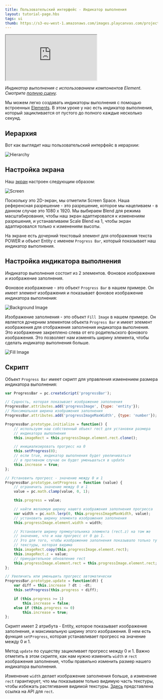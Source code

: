 ```yaml
---
title: Пользовательский интерфейс - Индикатор выполнения
layout: tutorial-page.hbs
tags: ui
thumb: https://s3-eu-west-1.amazonaws.com/images.playcanvas.com/projects/12/501979/49D69A-image-75.jpg
---
```


<iframe loading="lazy" src="https://playcanv.as/p/FlebHmLs/" title="Пользовательский интерфейс - Индикатор выполнения"></iframe>

*Индикатор выполнения с использованием компонентов Element. Смотрите [полную сцену][1].*

Мы можем легко создавать индикаторы выполнения с помощью встроенных [Elements][2]. В этом уроке у нас есть индикатор выполнения, который зацикливается от пустого до полного каждые несколько секунд.

## Иерархия

Вот как выглядит наш пользовательский интерфейс в иерархии:

![Hierarchy][4]

## Настройка экрана

Наш [экран][3] настроен следующим образом:

![Screen][5]

Поскольку это 2D-экран, мы отметили Screen Space. Наша референсная разрешение - это разрешение, которое мы нацеливаем - в данном случае это 1080 x 1920. Мы выбираем Blend для режима масштабирования, чтобы наш экран адаптировался к изменениям разрешения, и устанавливаем Scale Blend на 1, чтобы экран адаптировался только к изменениям высоты.

На экране есть дочерний текстовый элемент для отображения текста POWER и объект Entity с именем `Progress Bar`, который показывает наш индикатор выполнения.

## Настройка индикатора выполнения

Индикатор выполнения состоит из 2 элементов. Фоновое изображение и изображение заполнения.

Фоновое изображение - это объект `Progress Bar` в нашем примере. Он имеет элемент изображения и показывает фоновое изображение индикатора выполнения:

![Background Image][6]

Изображение заполнения - это объект `Fill Image` в нашем примере. Он является дочерним элементом объекта `Progress Bar` и имеет элемент изображения для отображения заполнения индикатора выполнения. Это изображение закреплено слева от его родительского фонового изображения. Это позволяет нам изменять ширину элемента, чтобы сделать индикатор выполнения больше.

![Fill Image][7]

## Скрипт

Объект `Progress Bar` имеет скрипт для управления изменением размера индикатора выполнения:

```javascript
var ProgressBar = pc.createScript('progressBar');

// Сущность, которая показывает изображение заполнения
ProgressBar.attributes.add('progressImage', {type: 'entity'});
// Максимальная ширина изображения заполнения
ProgressBar.attributes.add('progressImageMaxWidth', {type: 'number'});

ProgressBar.prototype.initialize = function() {
    // используем наш собственный объект rect для установки размера
    // индикатора выполнения
    this.imageRect = this.progressImage.element.rect.clone();

    // инициализировать прогресс на 0
    this.setProgress(0);
    // если true, индикатор выполнения будет увеличиваться
    // в противном случае он будет уменьшаться в update
    this.increase = true;
};

// Установить прогресс - значение между 0 и 1
ProgressBar.prototype.setProgress = function (value) {
    // ограничить значение между 0 и 1
    value = pc.math.clamp(value, 0, 1);

    this.progress = value;

    // найти желаемую ширину нашего изображения заполнения прогресса
    var width = pc.math.lerp(0, this.progressImageMaxWidth, value);
    // установить ширину элемента изображения заполнения
    this.progressImage.element.width = width;

    // Установите ширину прямоугольника элемента (rect.z) на том же
    // значение, что и наш прогресс от 0 до 1.
    // Это для того, чтобы изображение заполнения показывало только ту часть
    // текстуры, которая видима
    this.imageRect.copy(this.progressImage.element.rect);
    this.imageRect.z = value;
    // принудительное обновление rect
    this.progressImage.element.rect = this.progressImage.element.rect;
};

// Увеличить или уменьшить прогресс автоматически
ProgressBar.prototype.update = function(dt) {
    var diff = this.increase ? dt : -dt;
    this.setProgress(this.progress + diff);

    if (this.progress >= 1)
        this.increase = false;
    else if (this.progress <= 0)
        this.increase = true;
};
```

Скрипт имеет 2 атрибута - Entity, которое показывает изображение заполнения, и максимальную ширину этого изображения. В нем есть функция `setProgress`, которая устанавливает прогресс на значение между 0 и 1.

Метод `update` по существу зацикливает прогресс между 0 и 1. Важно отметить в этом скрипте, как нам нужно изменить `width` и `rect` изображения заполнения, чтобы правильно изменить размер нашего индикатора выполнения.

Изменение `width` делает изображение заполнения больше, а изменение `rect` гарантирует, что мы показываем только видимую часть текстуры, чтобы избежать растягивания видимой текстуры. [Здесь][8] представлена ссылка на API для `rect`.

[1]: https://playcanvas.com/editor/scene/547906
[2]: /user-manual/user-interface/elements/
[3]: /user-manual/user-interface/screens/
[4]: /images/tutorials/ui/progressbar/hierarchy.png
[5]: /images/tutorials/ui/progressbar/screen.png
[6]: /images/tutorials/ui/progressbar/progress-bar-bg.png
[7]: /images/tutorials/ui/progressbar/progress-bar-fill.png
[8]: /api/pc.ElementComponent.html#rect